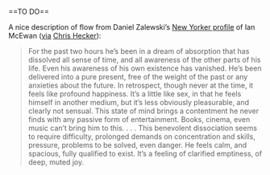 
==TO DO==

A nice description of flow from Daniel Zalewski’s [New Yorker profile](https://www.newyorker.com/magazine/2009/02/23/the-background-hum) of Ian McEwan ([via](https://www.chrishecker.com/Benevolent_Dissociation) [Chris Hecker](https://notes.andymatuschak.org/zADKqoutkmiqJDqtQv46o2v)):

> For the past two hours he’s been in a dream of absorption that has dissolved all sense of time, and all awareness of the other parts of his life. Even his awareness of his own existence has vanished. He’s been delivered into a pure present, free of the weight of the past or any anxieties about the future. In retrospect, though never at the time, it feels like profound happiness. It’s a little like sex, in that he feels himself in another medium, but it’s less obviously pleasurable, and clearly not sensual. This state of mind brings a contentment he never finds with any passive form of entertainment. Books, cinema, even music can’t bring him to this. . . . This benevolent dissociation seems to require difficulty, prolonged demands on concentration and skills, pressure, problems to be solved, even danger. He feels calm, and spacious, fully qualified to exist. It’s a feeling of clarified emptiness, of deep, muted joy.